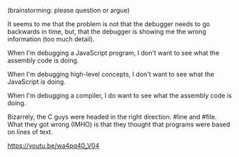 (brainstorming: please question or argue)

It seems  to me that the problem is not that the debugger needs to go backwards in time, but, that the debugger is showing me the wrong information (too much detail).

When I'm  debugging a JavaScript program, I don't want to see what the assembly code is doing.

When I'm debugging high-level concepts, I don't want to see what the JavaScript is doing.

When I'm debugging a compiler, I do want to see what the assembly code is doing.

Bizarrely, the C guys were headed in the right direction.  #line and #file.  What they got wrong (IMHO) is that they thought that programs were based on lines of text.

https://youtu.be/wa4pq40_V04
